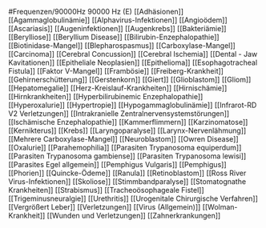 #Frequenzen/90000Hz
90000 Hz (E)
[[Adhäsionen]]
[[Agammaglobulinämie]]
[[Alphavirus-Infektionen]]
[[Angioödem]]
[[Ascariasis]]
[[Augeninfektionen]]
[[Augenkrebs]]
[[Bakteriämie]]
[[Berylliose]]
[[Beryllium Disease]]
[[Bilirubin-Enzephalopathie]]
[[Biotinidase-Mangel]]
[[Blepharospasmus]]
[[Carboxylase-Mangel]]
[[Carcinoma]]
[[Cerebral Concussion]]
[[Cerebral Ischemia]]
[[Dental - Jaw Kavitationen]]
[[Epitheliale Neoplasien]]
[[Epithelioma]]
[[Esophagotracheal Fistula]]
[[Faktor V-Mangel]]
[[Frambösie]]
[[Freiberg-Krankheit]]
[[Gehirnerschütterung]]
[[Gerstenkorn]]
[[Giert]]
[[Glioblastom]]
[[Gliom]]
[[Hepatomegalie]]
[[Herz-Kreislauf-Krankheiten]]
[[Hirnischämie]]
[[Hirnkrankheiten]]
[[Hyperbilirubinemic Enzephalopathie]]
[[Hyperoxalurie]]
[[Hypertropie]]
[[Hypogammaglobulinämie]]
[[Infrarot-RD V2 Verletzungen]]
[[Intrakranielle Zentralnervensystemstörungen]]
[[Ischämische Enzephalopathie]]
[[Kammerflimmern]]
[[Karzinomatose]]
[[Kernikterus]]
[[Krebs]]
[[Laryngoparalyse]]
[[Larynx-Nervenlähmung]]
[[Mehrere Carboxylase-Mangel]]
[[Neuroblastom]]
[[Owren Disease]]
[[Oxalurie]]
[[Parahemophilia]]
[[Parasiten Trypanosoma equiperdum]]
[[Parasiten Trypanosoma gambiense]]
[[Parasiten Trypanosoma lewisi]]
[[Parasites Egel allgemein]]
[[Pemphigus Vulgaris]]
[[Pemphigus]]
[[Phorien]]
[[Quincke-Ödeme]]
[[Ranula]]
[[Retinoblastom]]
[[Ross River Virus-Infektionen]]
[[Skoliose]]
[[Stimmbandparalyse]]
[[Stomatognathe Krankheiten]]
[[Strabismus]]
[[Tracheoösophageale Fistel]]
[[Trigeminusneuralgie]]
[[Urethritis]]
[[Urogenitale Chirurgische Verfahren]]
[[Vergrößert Leber]]
[[Verletzungen]]
[[Virus (Allgemein)]]
[[Wolman-Krankheit]]
[[Wunden und Verletzungen]]
[[Zahnerkrankungen]]